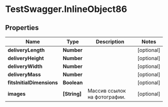 # TestSwagger.InlineObject86

## Properties

Name | Type | Description | Notes
------------ | ------------- | ------------- | -------------
**deliveryLength** | **Number** |  | [optional] 
**deliveryHeight** | **Number** |  | [optional] 
**deliveryWidth** | **Number** |  | [optional] 
**deliveryMass** | **Number** |  | [optional] 
**fitsInitialDimensions** | **Boolean** |  | [optional] 
**images** | **[String]** | Массив ссылок на фотографии. | [optional] 


